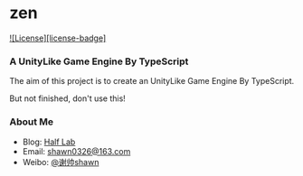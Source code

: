 zen
========

[![License][license-badge]][license-badge-url]

### A UnityLike Game Engine By TypeScript ###

The aim of this project is to create an UnityLike Game Engine By TypeScript.

But not finished, don't use this!

### About Me ###

* Blog: [Half Lab](http://www.halflab.me)
* Email: shawn0326@163.com
* Weibo: [@谢帅shawn](http://weibo.com/shawn0326)

[license-badge-url]: ./LICENSE